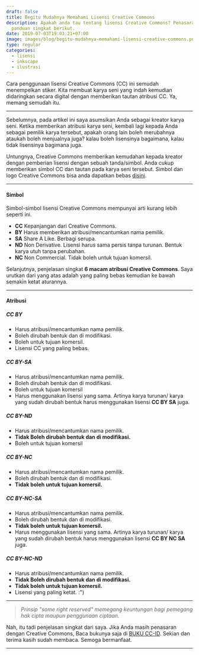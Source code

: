 ```yaml
---
draft: false
title: Begitu Mudahnya Memahami Lisensi Creative Commons
description: Apakah anda tau tentang lisensi Creative Commons? Penasaran? Simak
  panduan singkat berikut.
date: 2019-07-03T19:03:21+07:00
image: images/blog/begitu-mudahnya-memahami-lisensi-creative-commons.png
type: regular
categories:
  - lisensi
  - inkscape
  - ilustrasi
---
```

Cara penggunaan lisensi Creative Commons (CC) ini semudah menempelkan stiker. Kita membuat karya seni yang indah kemudian didaringkan secara digital dengan memberikan tautan atribusi CC. Ya, memang semudah itu.

- - -

Sebelumnya, pada artikel ini saya asumsikan Anda sebagai kreator karya seni. Ketika memberikan atribusi karya seni, kembali lagi kepada Anda sebagai pemilik karya tersebut, apakah orang lain boleh merubahnya ataukah boleh menjualnya juga? kalau boleh lisensinya bagaimana, kalau tidak lisensinya bagimana juga.

Untungnya, Creative Commons memberikan kemudahan kepada kreator dengan pemberian lisensi dengan sebuah tanda/simbol. Anda cukup memberikan simbol CC dan tautan pada karya seni tersebut. Simbol dan logo Creative Commons bisa anda dapatkan bebas [disini](https://www.creativecommons.org/about/downloads/).

- - -

#### Simbol

Simbol-simbol lisensi Creative Commons mempunyai arti kurang lebih seperti ini.

* **CC** Kepanjangan dari Creative Commons.
* **BY** Harus memberikan atribusi/mencantumkan nama pemilik.
* **SA** Share A Like. Berbagi serupa.
* **ND** Non Derivative. Lisensi harus sama persis tanpa turunan. Bentuk karya utuh tanpa perubahan.
* **NC** Non Commercial. Tidak boleh untuk tujuan komersil.

Selanjutnya, penjelasan singkat **6 macam atribusi Creative Commons**. Saya urutkan dari yang atas adalah yang paling bebas kemudian ke bawah semakin ketat aturannya.

- - -

#### Atribusi

##### CC BY

* Harus atribusi/mencantumkan nama pemilik.
* Boleh dirubah bentuk dan di modifikasi.
* Boleh untuk tujuan komersil.
* Lisensi CC yang paling bebas.

##### CC BY-SA

* Harus atribusi/mencantumkan nama pemilik.
* Boleh dirubah bentuk dan di modifikasi.
* Boleh untuk tujuan komersil
* Harus menggunakan lisensi yang sama. Artinya karya turunan/ karya yang sudah dirubah bentuk harus menggunakan lisensi **CC BY SA** juga.

##### CC BY-ND

* Harus atribusi/mencantumkan nama pemilik.
* **Tidak Boleh dirubah bentuk dan di modifikasi.**
* Boleh untuk tujuan komersil

##### CC BY-NC

* Harus atribusi/mencantumkan nama pemilik.
* Boleh dirubah bentuk dan di modifikasi.
* **Tidak boleh untuk tujuan komersil.**

##### CC BY-NC-SA

* Harus atribusi/mencantumkan nama pemilik.
* Boleh dirubah bentuk dan di modifikasi.
* **Tidak boleh untuk tujuan komersil.**
* Harus menggunakan lisensi yang sama. Artinya karya turunan/ karya yang sudah dirubah bentuk harus menggunakan lisensi **CC BY NC SA** juga.

##### CC BY-NC-ND

* Harus atribusi/mencantumkan nama pemilik.
* **Tidak Boleh dirubah bentuk dan di modifikasi.**
* **Tidak boleh untuk tujuan komersil.**
* Lisensi yang paling ketat. :")

- - -

> *Prinsip "some right reserved" memegang keuntungan bagi pemegang hak cipta maupun penggunaan ciptaan.*

Nah, itu tadi penjelasan singkat dari saya. Jika Anda masih penasaran dengan Creative Commons, Baca bukunya saja di [BUKU CC-ID](https://bit.ly/madewithccID). Sekian dan terima kasih sudah membaca. Semoga bermanfaat.

- - -